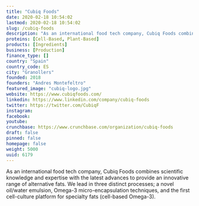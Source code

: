 ```yaml
---
title: "Cubiq Foods"
date: 2020-02-18 10:54:02
lastmod: 2020-02-18 10:54:02
slug: /cubiq-foods
description: "As an international food tech company, Cubiq Foods combines scientific knowledge and expertise with the latest advances to provide an innovative range of alternative fats. We lead in three distinct processes; a novel oil/water emulsion, Omega-3 micro-encapsulation techniques, and the first cell-culture platform for specialty fats (cell-based Omega-3)."
proteins: [Cell-Based, Plant-Based]
products: [Ingredients]
business: [Production]
finance_type: []
country: "Spain"
country_code: ES
city: "Granollers"
founded: 2018
founders: "Andres Montefeltro"
featured_image: "cubiq-logo.jpg"
website: https://www.cubiqfoods.com/
linkedin: https://www.linkedin.com/company/cubiq-foods
twitter: https://twitter.com/CubiqF
instagram: 
facebook: 
youtube: 
crunchbase: https://www.crunchbase.com/organization/cubiq-foods
draft: false
pinned: false
homepage: false
weight: 5000
uuid: 6179
---
```

As an international food tech company, Cubiq Foods combines scientific knowledge and expertise with the latest advances to provide an innovative range of alternative fats. We lead in three distinct processes; a novel oil/water emulsion, Omega-3 micro-encapsulation techniques, and the first cell-culture platform for specialty fats (cell-based Omega-3).
